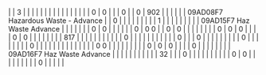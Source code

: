 | | 3 | | | | | | | |
| | | | | | | | 0 | 0 |
| | 0 | | 0 | 902 | | | | |
| 09AD08F7 Hazardous Waste - Advance | | 0 | | | | | | |
| | 1 | | | | | | | |
| 09AD15F7 Haz Waste Advance | | | | | | | 0 | 0 |
| | | | | 0 | 0  0 | | 0 | 0 |
| | | | | | | 0 | 0 | 0 |
| | | 0 | 0 | | | | | |
| | 817 | | | | | | | |
| | | 0 | | | | | | |
| | | | 0 | | | 0 | | |
| | | | | | 0 | | | |
| | | | 0 | | | | | |
| | | | | | | | 0  0 | |
| | | | | | | 0 | 0 | 0 |
| | | 0 | | | | | | |
| 09AD16F7 Haz Waste Advance | | | | | | | | |
| | 32 | | | 0 | | | | |
| | | | | 0 | 0 | | | |
| | | | | 0 | | | | |